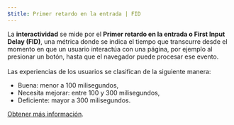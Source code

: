 ```yaml
---
$title: Primer retardo en la entrada | FID
---
```


La **interactividad** se mide por el **Primer retardo en la entrada o First Input Delay (FID)**, una métrica donde se indica el tiempo que transcurre desde el momento en que un usuario interactúa con una página, por ejemplo al presionar un botón, hasta que el navegador puede procesar ese evento. <br><br>Las experiencias de los usuarios se clasifican de la siguiente manera:

- Buena: menor a 100 milisegundos,
- Necesita mejorar: entre 100 y 300 milisegundos,
- Deficiente: mayor a 300 milisegundos.

[Obtener más información](https://web.dev/fid/).
